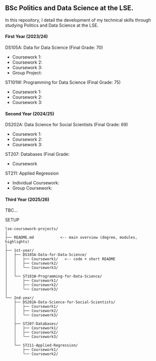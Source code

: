 ## BSc Politics and Data Science at the LSE.
In this repository, I detail the development of my technical skills through studying Politics and Data Science at the LSE. 

#### First Year (2023/24)
DS105A: Data for Data Science (Final Grade: 70)
* Coursework 1:
* Coursework 2:
* Coursework 3:
* Group Project:


ST101W: Programming for Data Science (Final Grade: 75)
* Coursework 1:
* Coursework 2:
* Coursework 3:

#### Second Year (2024/25)
DS202A: Data Science for Social Scientists (Final Grade: 69)
* Coursework 1:
* Coursework 2:
* Coursework 3:


ST207: Databases (Final Grade: 
* Coursework 

ST211: Applied Regression
* Individual Coursework:
* Group Coursework:

#### Third Year (2025/26)
TBC...


SETUP
```
lse-coursework-projects/
│
├── README.md            <-- main overview (degree, modules, highlights)
│
├── 1st-year/
│   ├── DS105A-Data-for-Data-Science/
│   │   ├── Coursework1/   <-- code + short README
│   │   ├── Coursework2/
│   │   └── Coursework3/
│   │
│   └── ST101W-Programming-for-Data-Science/
│       ├── Coursework1/
│       ├── Coursework2/
│       └── Coursework3/
│
└── 2nd-year/
    ├── DS202A-Data-Science-for-Social-Scientists/
    │   ├── Coursework1/
    │   ├── Coursework2/
    │   └── Coursework3/
    │
    ├── ST207-Databases/
    │   ├── Coursework1/
    │   ├── Coursework2/
    │   └── Coursework3/
    │
    └── ST211-Applied-Regression/
        ├── Coursework1/
        └── Coursework2/
```
